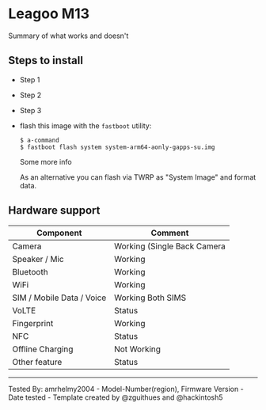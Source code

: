 # Leagoo M13

Summary of what works and doesn't

## Steps to install

* Step 1
* Step 2
* Step 3
* flash this image with the `fastboot` utility:
    ```
    $ a-command
    $ fastboot flash system system-arm64-aonly-gapps-su.img
    ```
    Some more info

    As an alternative you can flash via TWRP as "System Image" and format data.

## Hardware support

| Component                 |      Comment                                              |
|---------------------------|-----------------------------------------------------------|
| Camera                    | Working (Single Back Camera                                                    |
| Speaker / Mic             | Working                                                    |
| Bluetooth                 | Working                                                    |
| WiFi                      | Working                                                    |
| SIM / Mobile Data / Voice | Working Both SIMS                                                    |
| VoLTE                     | Status                                                    |
| Fingerprint               | Working                                                    |
| NFC                       | Status                                                    |
| Offline Charging          | Not Working                                                    |
| Other feature             | Status                                                    |
---

Tested By: amrhelmy2004 - Model-Number(region), Firmware Version - Date tested - Template created by @zguithues and @hackintosh5
